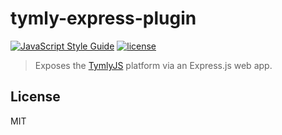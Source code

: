 # tymly-express-plugin
[![JavaScript Style Guide](https://img.shields.io/badge/code_style-standard-brightgreen.svg)](https://standardjs.com) [![license](https://img.shields.io/github/license/mashape/apistatus.svg)](https://github.com/wmfs/tymly/blob/master/plugins/tymly-express-plugin/LICENSE)

> Exposes the [TymlyJS](http://www.tymlyjs.io) platform via an Express.js web app.


## <a name="license"></a>License

MIT
